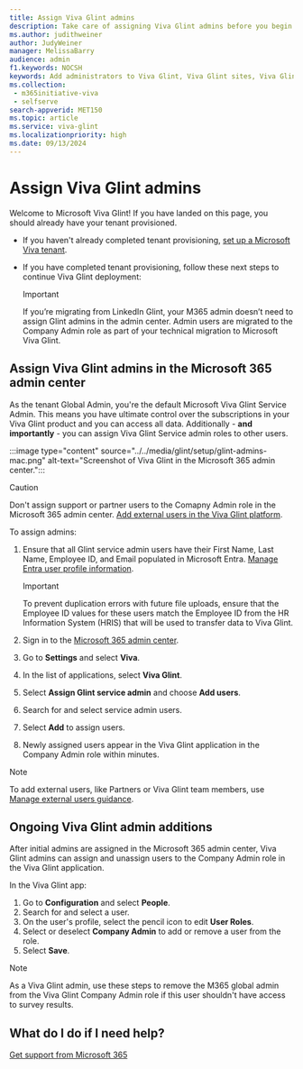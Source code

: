```yaml
---
title: Assign Viva Glint admins
description: Take care of assigning Viva Glint admins before you begin your first Viva Glint program journey.
ms.author: judithweiner
author: JudyWeiner
manager: MelissaBarry
audience: admin
f1.keywords: NOCSH
keywords: Add administrators to Viva Glint, Viva Glint sites, Viva Glint learning paths and modules, training
ms.collection: 
 - m365initiative-viva
 - selfserve
search-appverid: MET150
ms.topic: article
ms.service: viva-glint
ms.localizationpriority: high
ms.date: 09/13/2024
---
```


# Assign Viva Glint admins

Welcome to Microsoft Viva Glint! If you have landed on this page, you should already have your tenant provisioned.

- If you haven't already completed tenant provisioning, [set up a Microsoft Viva tenant](viva-glint-tenant-provision.md).
- If you have completed tenant provisioning, follow these next steps to continue Viva Glint deployment:

   > [!IMPORTANT]
   > If you’re migrating from LinkedIn Glint, your M365 admin doesn’t need to assign Glint admins in the admin center. Admin users are migrated to the Company Admin role as part of your technical migration to Microsoft Viva Glint.

## Assign Viva Glint admins in the Microsoft 365 admin center

As the tenant Global Admin, you're the default Microsoft Viva Glint Service Admin. This means you have ultimate control over the subscriptions in your Viva Glint product and you can access all data. Additionally - **and importantly** - you can assign Viva Glint Service admin roles to other users.

:::image type="content" source="../../media/glint/setup/glint-admins-mac.png" alt-text="Screenshot of Viva Glint in the Microsoft 365 admin center.":::

> [!CAUTION]
> Don't assign support or partner users to the Comapny Admin role in the Microsoft 365 admin center. [Add external users in the Viva Glint platform](add-external-user.md).

To assign admins:

1. Ensure that all Glint service admin users have their First Name, Last Name, Employee ID, and Email populated in Microsoft Entra. [Manage Entra user profile information](/entra/fundamentals/how-to-manage-user-profile-info).

   > [!IMPORTANT]
   > To prevent duplication errors with future file uploads, ensure that the Employee ID values for these users match the Employee ID from the HR Information System (HRIS) that will be used to transfer data to Viva Glint.

1. Sign in to the [Microsoft 365 admin center](https://go.microsoft.com/fwlink/?linkid=2264234). 
1. Go to **Settings** and select **Viva**.
2. In the list of applications, select **Viva Glint**.
3. Select **Assign Glint service admin** and choose **Add users**.
4. Search for and select service admin users.
5. Select **Add** to assign users.
6. Newly assigned users appear in the Viva Glint application in the Company Admin role within minutes.

> [!NOTE]
> To add external users, like Partners or Viva Glint team members, use [Manage external users guidance](add-external-user.md).

## Ongoing Viva Glint admin additions

After initial admins are assigned in the Microsoft 365 admin center, Viva Glint admins can assign and unassign users to the Company Admin role in the Viva Glint application. 

In the Viva Glint app:

1. Go to **Configuration** and select **People**.
2. Search for and select a user.
3. On the user's profile, select the pencil icon to edit **User Roles**.
4. Select or deselect **Company Admin** to add or remove a user from the role.
5. Select **Save**.

> [!NOTE]
> As a Viva Glint admin, use these steps to remove the M365 global admin from the Viva Glint Company Admin role if this user shouldn't have access to survey results.

## What do I do if I need help?

[Get support from Microsoft 365](/microsoft-365/admin/get-help-support?view=o365-worldwide&preserve-view=true)



